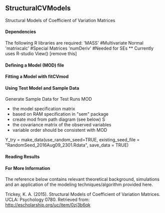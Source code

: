 ## StructuralCVModels
Structural Models of Coefficient of Variation Matrices



#### Dependencies

The following R libraries are required: 
'MASS' #Multivariate Normal
'matrixcalc' #Special Matrices
'numDeriv' #Needed for SEs
** Currently uses R-studio View() [remove this]

#### Defining a Model (MOD) file


#### Fitting a Model with fitCVmod


#### Using Test Model and Sample Data
Generate Sample Data for Test Runs
MOD 
- the model specification matrix 
- based on RAM specification in "sem" package
- create mod from path diagram (see below)
S
- the covariance matrix of the observed variables
- variable order should be consistent with MOD

Y_try = make_data(use_random_seed=TRUE,
				  existing_seed_file = "RandomSeed_2016Aug09_2301.Rdata",
				  save_data = TRUE)
				  
#### Reading Results 


#### For More Information
The reference below contains relevant theoretical background, simulations and an application of the modeling techniques/algorithm provided here. 

Trickey, K. A. (2015). Structural Models of Coefficient of Variation Matrices. UCLA: Psychology 0780. Retrieved from: http://escholarship.org/uc/item/0zj3b6qk

